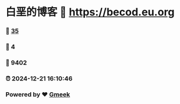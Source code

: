 # 白垩的博客 :link: https://becod.eu.org 
### :page_facing_up: [35](https://becod.eu.org/tag.html) 
### :speech_balloon: 4 
### :hibiscus: 9402 
### :alarm_clock: 2024-12-21 16:10:46 
### Powered by :heart: [Gmeek](https://github.com/Meekdai/Gmeek)
